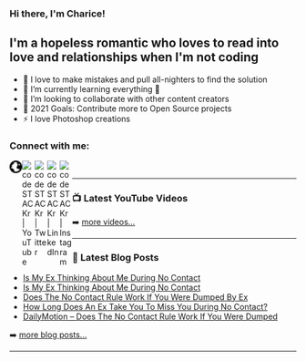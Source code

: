 ### Hi there, I'm Charice! 
## I'm a hopeless romantic who loves to read into love and relationships when I'm not coding

- 🔭 I love to make mistakes and pull all-nighters to find the solution
- 🌱 I’m currently learning everything 🤣
- 👯 I’m looking to collaborate with other content creators
- 🥅 2021 Goals: Contribute more to Open Source projects
- ⚡ I love Photoshop creations


### Connect with me:

[<img align="left" alt="codeSTACKr.com" width="22px" src="https://raw.githubusercontent.com/iconic/open-iconic/master/svg/globe.svg" />][website]
[<img align="left" alt="codeSTACKr | YouTube" width="22px" src="https://cdn.jsdelivr.net/npm/simple-icons@v3/icons/youtube.svg" />][youtube]
[<img align="left" alt="codeSTACKr | Twitter" width="22px" src="https://cdn.jsdelivr.net/npm/simple-icons@v3/icons/twitter.svg" />][twitter]
[<img align="left" alt="codeSTACKr | LinkedIn" width="22px" src="https://cdn.jsdelivr.net/npm/simple-icons@v3/icons/linkedin.svg" />][linkedin]
[<img align="left" alt="codeSTACKr | Instagram" width="22px" src="https://cdn.jsdelivr.net/npm/simple-icons@v3/icons/instagram.svg" />][instagram]

<br />

---

### 📺 Latest YouTube Videos

<!-- YOUTUBE:START -->
<!-- YOUTUBE:END -->

➡️ [more videos...](https://www.youtube.com/channel/UCngbUNrf9pk7lJcawuDsJPw)

---

### 📕 Latest Blog Posts

<!-- BLOG-POST-LIST:START -->
- [Is My Ex Thinking About Me During No Contact](https://exbackluv.wordpress.com/2021/06/07/is-my-ex-thinking-about-me-during-no-contact/)
- [Is My Ex Thinking About Me During No Contact](https://www.youtube.com/watch?v=xiK_e28ZwIg)
- [Does The No Contact Rule Work If You Were Dumped By Ex](https://exbackluv.wordpress.com/2021/06/05/does-the-no-contact-rule-work-if-you-were-dumped-by-ex/)
- [How Long Does An Ex Take You To Miss You During No Contact?](https://exbackluv.wordpress.com/2021/06/04/how-long-does-an-ex-take-you-to-miss-you-during-no-contact/)
- [DailyMotion – Does The No Contact Rule Work If You Were Dumped](https://exbackluv.wordpress.com/2021/06/04/dailymotion-does-the-no-contact-rule-work-if-you-were-dumped/)
<!-- BLOG-POST-LIST:END -->

➡️ [more blog posts...](about.me/exbackluv)

---


[website]: https://exbackluv.wordpress.com/
[twitter]: https://twitter.com/ExBackExpertise
[youtube]: https://www.youtube.com/channel/UCngbUNrf9pk7lJcawuDsJPw
[instagram]: https://instagram.com/exbackexpertise
[linkedin]: https://linkedin.com/in/exbackexpertise

